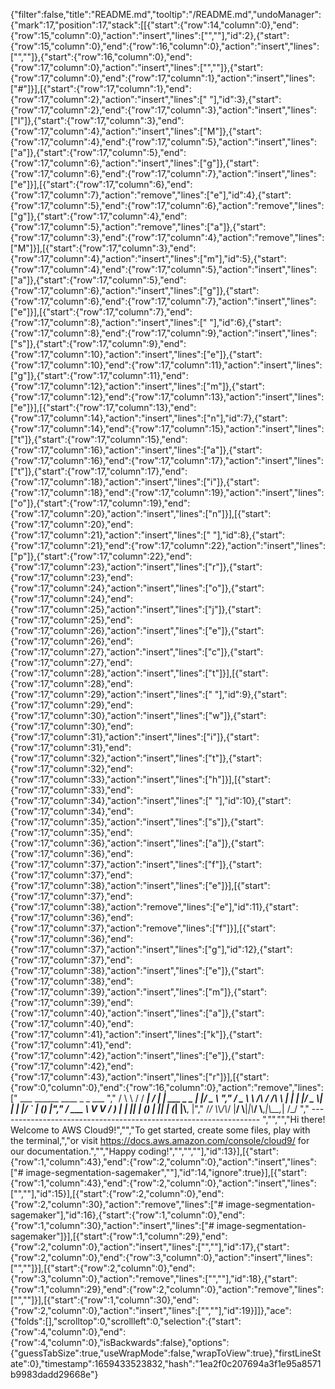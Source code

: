 {"filter":false,"title":"README.md","tooltip":"/README.md","undoManager":{"mark":17,"position":17,"stack":[[{"start":{"row":14,"column":0},"end":{"row":15,"column":0},"action":"insert","lines":["",""],"id":2},{"start":{"row":15,"column":0},"end":{"row":16,"column":0},"action":"insert","lines":["",""]},{"start":{"row":16,"column":0},"end":{"row":17,"column":0},"action":"insert","lines":["",""]},{"start":{"row":17,"column":0},"end":{"row":17,"column":1},"action":"insert","lines":["#"]}],[{"start":{"row":17,"column":1},"end":{"row":17,"column":2},"action":"insert","lines":[" "],"id":3},{"start":{"row":17,"column":2},"end":{"row":17,"column":3},"action":"insert","lines":["I"]},{"start":{"row":17,"column":3},"end":{"row":17,"column":4},"action":"insert","lines":["M"]},{"start":{"row":17,"column":4},"end":{"row":17,"column":5},"action":"insert","lines":["a"]},{"start":{"row":17,"column":5},"end":{"row":17,"column":6},"action":"insert","lines":["g"]},{"start":{"row":17,"column":6},"end":{"row":17,"column":7},"action":"insert","lines":["e"]}],[{"start":{"row":17,"column":6},"end":{"row":17,"column":7},"action":"remove","lines":["e"],"id":4},{"start":{"row":17,"column":5},"end":{"row":17,"column":6},"action":"remove","lines":["g"]},{"start":{"row":17,"column":4},"end":{"row":17,"column":5},"action":"remove","lines":["a"]},{"start":{"row":17,"column":3},"end":{"row":17,"column":4},"action":"remove","lines":["M"]}],[{"start":{"row":17,"column":3},"end":{"row":17,"column":4},"action":"insert","lines":["m"],"id":5},{"start":{"row":17,"column":4},"end":{"row":17,"column":5},"action":"insert","lines":["a"]},{"start":{"row":17,"column":5},"end":{"row":17,"column":6},"action":"insert","lines":["g"]},{"start":{"row":17,"column":6},"end":{"row":17,"column":7},"action":"insert","lines":["e"]}],[{"start":{"row":17,"column":7},"end":{"row":17,"column":8},"action":"insert","lines":[" "],"id":6},{"start":{"row":17,"column":8},"end":{"row":17,"column":9},"action":"insert","lines":["s"]},{"start":{"row":17,"column":9},"end":{"row":17,"column":10},"action":"insert","lines":["e"]},{"start":{"row":17,"column":10},"end":{"row":17,"column":11},"action":"insert","lines":["g"]},{"start":{"row":17,"column":11},"end":{"row":17,"column":12},"action":"insert","lines":["m"]},{"start":{"row":17,"column":12},"end":{"row":17,"column":13},"action":"insert","lines":["e"]}],[{"start":{"row":17,"column":13},"end":{"row":17,"column":14},"action":"insert","lines":["n"],"id":7},{"start":{"row":17,"column":14},"end":{"row":17,"column":15},"action":"insert","lines":["t"]},{"start":{"row":17,"column":15},"end":{"row":17,"column":16},"action":"insert","lines":["a"]},{"start":{"row":17,"column":16},"end":{"row":17,"column":17},"action":"insert","lines":["t"]},{"start":{"row":17,"column":17},"end":{"row":17,"column":18},"action":"insert","lines":["i"]},{"start":{"row":17,"column":18},"end":{"row":17,"column":19},"action":"insert","lines":["o"]},{"start":{"row":17,"column":19},"end":{"row":17,"column":20},"action":"insert","lines":["n"]}],[{"start":{"row":17,"column":20},"end":{"row":17,"column":21},"action":"insert","lines":[" "],"id":8},{"start":{"row":17,"column":21},"end":{"row":17,"column":22},"action":"insert","lines":["p"]},{"start":{"row":17,"column":22},"end":{"row":17,"column":23},"action":"insert","lines":["r"]},{"start":{"row":17,"column":23},"end":{"row":17,"column":24},"action":"insert","lines":["o"]},{"start":{"row":17,"column":24},"end":{"row":17,"column":25},"action":"insert","lines":["j"]},{"start":{"row":17,"column":25},"end":{"row":17,"column":26},"action":"insert","lines":["e"]},{"start":{"row":17,"column":26},"end":{"row":17,"column":27},"action":"insert","lines":["c"]},{"start":{"row":17,"column":27},"end":{"row":17,"column":28},"action":"insert","lines":["t"]}],[{"start":{"row":17,"column":28},"end":{"row":17,"column":29},"action":"insert","lines":[" "],"id":9},{"start":{"row":17,"column":29},"end":{"row":17,"column":30},"action":"insert","lines":["w"]},{"start":{"row":17,"column":30},"end":{"row":17,"column":31},"action":"insert","lines":["i"]},{"start":{"row":17,"column":31},"end":{"row":17,"column":32},"action":"insert","lines":["t"]},{"start":{"row":17,"column":32},"end":{"row":17,"column":33},"action":"insert","lines":["h"]}],[{"start":{"row":17,"column":33},"end":{"row":17,"column":34},"action":"insert","lines":[" "],"id":10},{"start":{"row":17,"column":34},"end":{"row":17,"column":35},"action":"insert","lines":["s"]},{"start":{"row":17,"column":35},"end":{"row":17,"column":36},"action":"insert","lines":["a"]},{"start":{"row":17,"column":36},"end":{"row":17,"column":37},"action":"insert","lines":["f"]},{"start":{"row":17,"column":37},"end":{"row":17,"column":38},"action":"insert","lines":["e"]}],[{"start":{"row":17,"column":37},"end":{"row":17,"column":38},"action":"remove","lines":["e"],"id":11},{"start":{"row":17,"column":36},"end":{"row":17,"column":37},"action":"remove","lines":["f"]}],[{"start":{"row":17,"column":36},"end":{"row":17,"column":37},"action":"insert","lines":["g"],"id":12},{"start":{"row":17,"column":37},"end":{"row":17,"column":38},"action":"insert","lines":["e"]},{"start":{"row":17,"column":38},"end":{"row":17,"column":39},"action":"insert","lines":["m"]},{"start":{"row":17,"column":39},"end":{"row":17,"column":40},"action":"insert","lines":["a"]},{"start":{"row":17,"column":40},"end":{"row":17,"column":41},"action":"insert","lines":["k"]},{"start":{"row":17,"column":41},"end":{"row":17,"column":42},"action":"insert","lines":["e"]},{"start":{"row":17,"column":42},"end":{"row":17,"column":43},"action":"insert","lines":["r"]}],[{"start":{"row":0,"column":0},"end":{"row":16,"column":0},"action":"remove","lines":["         ___        ______     ____ _                 _  ___  ","        / \\ \\      / / ___|   / ___| | ___  _   _  __| |/ _ \\ ","       / _ \\ \\ /\\ / /\\___ \\  | |   | |/ _ \\| | | |/ _` | (_) |","      / ___ \\ V  V /  ___) | | |___| | (_) | |_| | (_| |\\__, |","     /_/   \\_\\_/\\_/  |____/   \\____|_|\\___/ \\__,_|\\__,_|  /_/ "," ----------------------------------------------------------------- ","","","Hi there! Welcome to AWS Cloud9!","","To get started, create some files, play with the terminal,","or visit https://docs.aws.amazon.com/console/cloud9/ for our documentation.","","Happy coding!","","",""],"id":13}],[{"start":{"row":1,"column":43},"end":{"row":2,"column":0},"action":"insert","lines":["# image-segmentation-sagemaker",""],"id":14,"ignore":true}],[{"start":{"row":1,"column":43},"end":{"row":2,"column":0},"action":"insert","lines":["",""],"id":15}],[{"start":{"row":2,"column":0},"end":{"row":2,"column":30},"action":"remove","lines":["# image-segmentation-sagemaker"],"id":16},{"start":{"row":1,"column":0},"end":{"row":1,"column":30},"action":"insert","lines":["# image-segmentation-sagemaker"]}],[{"start":{"row":1,"column":29},"end":{"row":2,"column":0},"action":"insert","lines":["",""],"id":17},{"start":{"row":2,"column":0},"end":{"row":3,"column":0},"action":"insert","lines":["",""]}],[{"start":{"row":2,"column":0},"end":{"row":3,"column":0},"action":"remove","lines":["",""],"id":18},{"start":{"row":1,"column":29},"end":{"row":2,"column":0},"action":"remove","lines":["",""]}],[{"start":{"row":1,"column":30},"end":{"row":2,"column":0},"action":"insert","lines":["",""],"id":19}]]},"ace":{"folds":[],"scrolltop":0,"scrollleft":0,"selection":{"start":{"row":4,"column":0},"end":{"row":4,"column":0},"isBackwards":false},"options":{"guessTabSize":true,"useWrapMode":false,"wrapToView":true},"firstLineState":0},"timestamp":1659433523832,"hash":"1ea2f0c207694a3f1e95a8571b9983dadd29668e"}